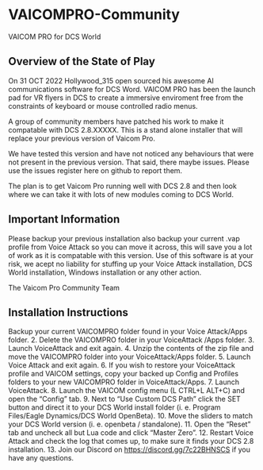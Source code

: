 # VAICOMPRO-Community
VAICOM PRO for DCS World

## Overview of the State of Play

On 31 OCT 2022 Hollywood_315 open sourced his awesome AI communications software for DCS Word. VAICOM PRO has been the launch pad for VR flyers in DCS to create a
immersive enviroment free from the constraints of keyboard or mouse controlled radio menus.

A group of community members have patched his work to make it compatable with DCS 2.8.XXXXX. This is a stand alone installer that will replace your previous version of Vaicom Pro.

We have tested this version and have not noticed any behaviours that were not present in the previous version. That said, there maybe issues. Please use the issues register here on github to report them.

The plan is to get Vaicom Pro running well with DCS 2.8 and then look where we can take it with lots of new modules coming to DCS World.

## Important Information

Please backup your previous installation also backup your current .vap profile from Voice Attack so you can move it across, this will save you a lot of work as it is compatable with this version.
Use of this software is at your risk, we acept no liability for stuffing up your Voice Attack installation, DCS World installation, Windows installation or any other action. 

The Vaicom Pro Community Team

## Installation Instructions

 Backup your current VAICOMPRO folder found in your Voice Attack/Apps folder.
2. Delete the VAICOMPRO folder in your VoiceAttack /Apps folder.
3. Launch VoiceAttack and exit again.
4. Unzip the contents of the zip file and move the VAICOMPRO folder into your
	VoiceAttack/Apps folder.
5. Launch Voice Attack and exit again.
6. If you wish to restore your VoiceAttack profile and VAICOM settings, copy your backed
	up Config and Profiles folders to your new VAICOMPRO folder in VoiceAttack/Apps.
7. Launch VoiceAttack.
8. Launch the VAICOM config menu (L CTRL+L ALT+C) and open the “Config” tab.
9. Next to “Use Custom DCS Path” click the SET button and direct it to your DCS World
	install folder (i. e. Program Files/Eagle Dynamics/DCS World OpenBeta).
10. Move the sliders to match your DCS World version (i. e. openbeta / standalone).
11. Open the “Reset” tab and uncheck all but Lua code and click “Master Zero”.
12. Restart Voice Attack and check the log that comes up, to make sure it finds your DCS 2.8
	installation.
13. Join our Discord on https://discord.gg/7c22BHNSCS if you have any questions.
